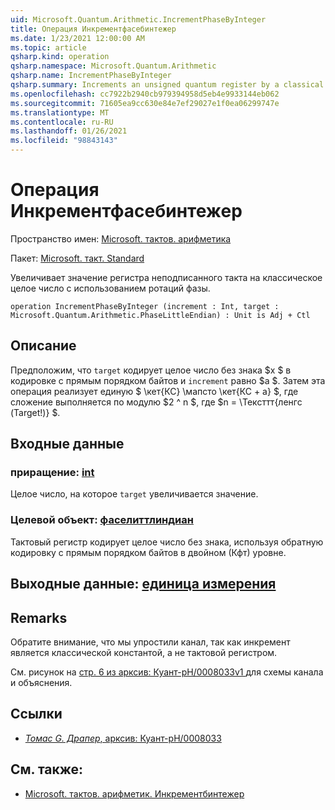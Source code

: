 ```yaml
---
uid: Microsoft.Quantum.Arithmetic.IncrementPhaseByInteger
title: Операция Инкрементфасебинтежер
ms.date: 1/23/2021 12:00:00 AM
ms.topic: article
qsharp.kind: operation
qsharp.namespace: Microsoft.Quantum.Arithmetic
qsharp.name: IncrementPhaseByInteger
qsharp.summary: Increments an unsigned quantum register by a classical integer, using phase rotations.
ms.openlocfilehash: cc7922b2940cb979394958d5eb4e9933144eb062
ms.sourcegitcommit: 71605ea9cc630e84e7ef29027e1f0ea06299747e
ms.translationtype: MT
ms.contentlocale: ru-RU
ms.lasthandoff: 01/26/2021
ms.locfileid: "98843143"
---
```

# <a name="incrementphasebyinteger-operation"></a>Операция Инкрементфасебинтежер

Пространство имен: [Microsoft. тактов. арифметика](xref:Microsoft.Quantum.Arithmetic)

Пакет: [Microsoft. такт. Standard](https://nuget.org/packages/Microsoft.Quantum.Standard)


Увеличивает значение регистра неподписанного такта на классическое целое число с использованием ротаций фазы.

```qsharp
operation IncrementPhaseByInteger (increment : Int, target : Microsoft.Quantum.Arithmetic.PhaseLittleEndian) : Unit is Adj + Ctl
```


## <a name="description"></a>Описание

Предположим, что `target` кодирует целое число без знака $x $ в кодировке с прямым порядком байтов и `increment` равно $a $.
Затем эта операция реализует единую $ \кет{КС} \мапсто \кет{КС + a} $, где сложение выполняется по модулю $2 ^ n $, где $n = \Тексттт{ленгс (Target!)} $.

## <a name="input"></a>Входные данные

### <a name="increment--int"></a>приращение: [int](xref:microsoft.quantum.lang-ref.int)

Целое число, на которое `target` увеличивается значение.


### <a name="target--phaselittleendian"></a>Целевой объект: [фаселиттлиндиан](xref:Microsoft.Quantum.Arithmetic.PhaseLittleEndian)

Тактовый регистр кодирует целое число без знака, используя обратную кодировку с прямым порядком байтов в двойном (Кфт) уровне.



## <a name="output--unit"></a>Выходные данные: [единица измерения](xref:microsoft.quantum.lang-ref.unit)



## <a name="remarks"></a>Remarks

Обратите внимание, что мы упростили канал, так как инкремент является классической константой, а не тактовой регистром.

См. рисунок на [ стр. 6 из арксив: Куант-pH/0008033v1 ](https://arxiv.org/pdf/quant-ph/0008033.pdf#page=6) для схемы канала и объяснения.

## <a name="references"></a>Ссылки

- [*Томас G. Драпер*, арксив: Куант-pH/0008033](https://arxiv.org/pdf/quant-ph/0008033v1.pdf)

## <a name="see-also"></a>См. также:

- [Microsoft. тактов. арифметик. Инкрементбинтежер](xref:Microsoft.Quantum.Arithmetic.IncrementByInteger)